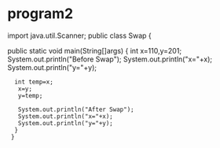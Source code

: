 # program2
import java.util.Scanner;
public class Swap
{
    
  public static void main(String[]args) 
  {
     int x=110,y=201;
      System.out.println("Before Swap");
      System.out.println("x="+x);
      System.out.println("y="+y); 
     
      int temp=x;
       x=y;
       y=temp;
    
       System.out.println("After Swap");
       System.out.println("x="+x);
       System.out.println("y="+y);
      }
     }
